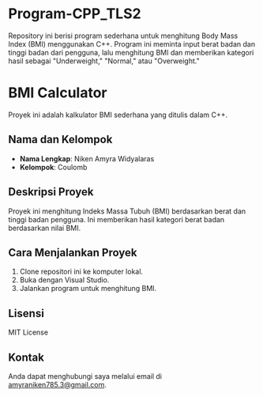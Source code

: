 # Program-CPP_TLS2
Repository ini berisi program sederhana untuk menghitung Body Mass Index (BMI) menggunakan C++. Program ini meminta input berat badan dan tinggi badan dari pengguna, lalu menghitung BMI dan memberikan kategori hasil sebagai "Underweight," "Normal," atau "Overweight."
# BMI Calculator
Proyek ini adalah kalkulator BMI sederhana yang ditulis dalam C++.

## Nama dan Kelompok
- **Nama Lengkap**: Niken Amyra Widyalaras
- **Kelompok**: Coulomb

## Deskripsi Proyek
Proyek ini menghitung Indeks Massa Tubuh (BMI) berdasarkan berat dan tinggi badan pengguna. Ini memberikan hasil kategori berat badan berdasarkan nilai BMI.

## Cara Menjalankan Proyek
1. Clone repositori ini ke komputer lokal.
2. Buka dengan Visual Studio.
3. Jalankan program untuk menghitung BMI.

## Lisensi
MIT License

## Kontak
Anda dapat menghubungi saya melalui email di amyraniken785.3@gmail.com.

